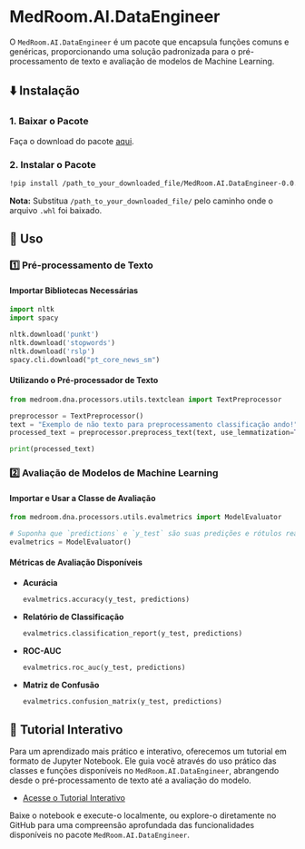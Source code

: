 # MedRoom.AI.DataEngineer

O `MedRoom.AI.DataEngineer` é um pacote que encapsula funções comuns e genéricas, proporcionando uma solução padronizada para o pré-processamento de texto e avaliação de modelos de Machine Learning.

## :arrow_down: Instalação

### 1. Baixar o Pacote
Faça o download do pacote [aqui](https://drive.google.com/file/d/1tX5D9IxFW6y8kLxR2hRxHgp3nq0J8eT2/view?usp=sharing).

### 2. Instalar o Pacote
```bash
!pip install /path_to_your_downloaded_file/MedRoom.AI.DataEngineer-0.0.1-py3-none-any.whl
```
**Nota:** Substitua `/path_to_your_downloaded_file/` pelo caminho onde o arquivo `.whl` foi baixado.

## :book: Uso 

### :one: Pré-processamento de Texto 

#### Importar Bibliotecas Necessárias
```python
import nltk
import spacy

nltk.download('punkt')
nltk.download('stopwords')
nltk.download('rslp')
spacy.cli.download("pt_core_news_sm")
```

#### Utilizando o Pré-processador de Texto
```python
from medroom.dna.processors.utils.textclean import TextPreprocessor

preprocessor = TextPreprocessor()
text = "Exemplo de não texto para preprocessamento classificação ando!"
processed_text = preprocessor.preprocess_text(text, use_lemmatization=True, use_stemming=False)

print(processed_text)
```

### :two: Avaliação de Modelos de Machine Learning

#### Importar e Usar a Classe de Avaliação
```python
from medroom.dna.processors.utils.evalmetrics import ModelEvaluator

# Suponha que `predictions` e `y_test` são suas predições e rótulos reais, respectivamente.
evalmetrics = ModelEvaluator()
```

#### Métricas de Avaliação Disponíveis

- **Acurácia**
  ```python
  evalmetrics.accuracy(y_test, predictions)
  ```
  
- **Relatório de Classificação**
  ```python
  evalmetrics.classification_report(y_test, predictions)
  ```
  
- **ROC-AUC**
  ```python
  evalmetrics.roc_auc(y_test, predictions)
  ```
  
- **Matriz de Confusão**
  ```python
  evalmetrics.confusion_matrix(y_test, predictions)
  ```
  
## :notebook: Tutorial Interativo

Para um aprendizado mais prático e interativo, oferecemos um tutorial em formato de Jupyter Notebook. Ele guia você através do uso prático das classes e funções disponíveis no `MedRoom.AI.DataEngineer`, abrangendo desde o pré-processamento de texto até a avaliação do modelo.

- [Acesse o Tutorial Interativo](https://github.com/MedRoomGitHub/MedRoom.AI.Notebooks/blob/develop/Tutoriais/Sprint11_MedRoomAIDataEngineer.ipynb)

Baixe o notebook e execute-o localmente, ou explore-o diretamente no GitHub para uma compreensão aprofundada das funcionalidades disponíveis no pacote `MedRoom.AI.DataEngineer`.
